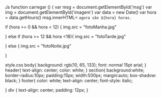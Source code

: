 Js
function carregar ()  {
var msg = document.getElementById('msg')
var img = document.getElementById('imagem')
var data = new Date()
var hora = data.getHours()
msg.innerHTML= `agora são ${hora} horas.`

if (hora >= 0 && hora < 12) {
  img.src = "fotoManha.jpg"

} else if (hora >= 12 && hora <18){
  img.src = "fotoTarde.jpg"
  

} else {
  img.src = "fotoNoite.jpg"
  
} 

style.css
body{
 background: rgb(10, 65, 133);
 font: normal 15pt arial;
}
header{
text-align: center;
color: white;
}
section{
background:white;
border-radius:10px;
padding:15px;
width:500px;
margin:auto;
box-shadow: black;
}
footer{
color: white;
text-align: center;
font-style: italic;

}
div {
  text-align: center;
  padding: 12px;
}
